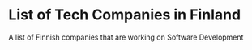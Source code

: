 # List of Tech Companies in Finland
A list of Finnish companies that are working on Software Development
